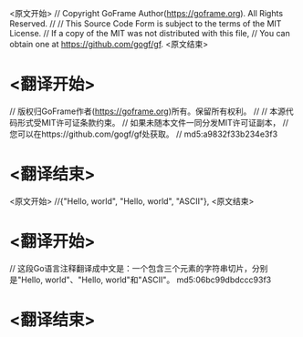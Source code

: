 
<原文开始>
// Copyright GoFrame Author(https://goframe.org). All Rights Reserved.
//
// This Source Code Form is subject to the terms of the MIT License.
// If a copy of the MIT was not distributed with this file,
// You can obtain one at https://github.com/gogf/gf.
<原文结束>

# <翻译开始>
// 版权归GoFrame作者(https://goframe.org)所有。保留所有权利。
//
// 本源代码形式受MIT许可证条款约束。
// 如果未随本文件一同分发MIT许可证副本，
// 您可以在https://github.com/gogf/gf处获取。
// md5:a9832f33b234e3f3
# <翻译结束>


<原文开始>
//{"Hello, world", "Hello, world", "ASCII"},
<原文结束>

# <翻译开始>
// 这段Go语言注释翻译成中文是：一个包含三个元素的字符串切片，分别是"Hello, world"、"Hello, world"和"ASCII"。 md5:06bc99dbdccc93f3
# <翻译结束>

